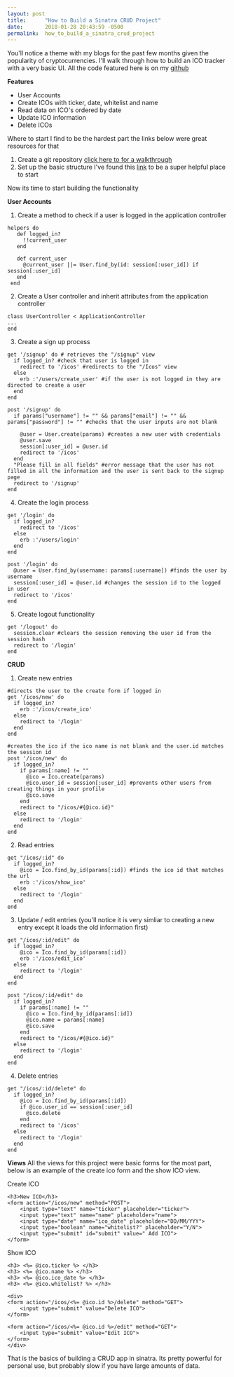 ```yaml
---
layout: post
title:      "How to Build a Sinatra CRUD Project"
date:       2018-01-28 20:43:59 -0500
permalink:  how_to_build_a_sinatra_crud_project
---
```



You'll notice a theme with my blogs for the past few months given the popularity of cryptocurrencies. I'll walk through how to build an ICO tracker with a very basic UI. All the code featured here is on my [github](https://github.com/mmb16/ico_tracker)

**Features**

* User Accounts
* Create ICOs with ticker, date, whitelist and name
* Read data on ICO's ordered by date
* Update ICO information
* Delete ICOs

Where to start I find to be the hardest part the links below were great resources for that

1. Create a git repository [click here to for a walkthrough](https://learn.co/tracks/full-stack-web-development-v3/git-and-github/git/git-repository-basics)
2. Set up the basic structure I've found this [link](http://blog.flatironschool.com/how-to-build-a-sinatra-web-app-in-10-steps/) to be a super helpful place to start

Now its time to start building the functionality

**User Accounts**
1. Create a method to check if a user is logged in the application controller
```
helpers do
   def logged_in?
     !!current_user
   end

   def current_user
     @current_user ||= User.find_by(id: session[:user_id]) if session[:user_id]
   end
 end
```

2. Create a User controller and inherit attributes from the application controller
```
class UserController < ApplicationController
...
end
```

3. Create a sign up process

```
get '/signup' do # retrieves the "/signup" view
  if logged_in? #check that user is logged in
    redirect to '/icos' #redirects to the "/Icos" view
  else
    erb :'/users/create_user' #if the user is not logged in they are directed to create a user
  end
end

post '/signup' do
  if params["username"] != "" && params["email"] != "" && params["password"] != "" #checks that the user inputs are not blank
	
    @user = User.create(params) #creates a new user with credentials 
    @user.save
    session[:user_id] = @user.id
    redirect to '/icos'
  end
  "Please fill in all fields" #error message that the user has not filled in all the information and the user is sent back to the signup page
  redirect to '/signup'
end
```

4. Create the login process

```
get '/login' do
  if logged_in?
    redirect to '/icos'
  else
    erb :'/users/login' 
  end
end

post '/login' do
  @user = User.find_by(username: params[:username]) #finds the user by username
  session[:user_id] = @user.id #changes the session id to the logged in user
  redirect to '/icos'
end
```

5. Create logout functionality
```
get '/logout' do
  session.clear #clears the session removing the user id from the session hash
  redirect to '/login'
end
```

**CRUD**

1. Create new entries
```
#directs the user to the create form if logged in
get '/icos/new' do
  if logged_in?
    erb :'/icos/create_ico'
  else
    redirect to '/login'
  end
end

#creates the ico if the ico name is not blank and the user.id matches the session id
post '/icos/new' do
  if logged_in?
    if params[:name] != ""
      @ico = Ico.create(params)
      @ico.user_id = session[:user_id] #prevents other users from creating things in your profile
      @ico.save
    end
    redirect to "/icos/#{@ico.id}"
  else
    redirect to '/login'
  end
end
```

2. Read entries
```
get "/icos/:id" do
  if logged_in?
    @ico = Ico.find_by_id(params[:id]) #finds the ico id that matches the url
    erb :'/icos/show_ico'
  else
    redirect to '/login'
  end
end
```

3. Update / edit entries (you'll notice it is very simliar to creating a new entry except it loads the old information first)

```
get "/icos/:id/edit" do
  if logged_in?
    @ico = Ico.find_by_id(params[:id])
    erb :'/icos/edit_ico'
  else
    redirect to '/login'
  end
end

post "/icos/:id/edit" do
  if logged_in?
    if params[:name] != ""
      @ico = Ico.find_by_id(params[:id])
      @ico.name = params[:name]
      @ico.save
    end
    redirect to "/icos/#{@ico.id}"
  else
    redirect to '/login'
  end
end
```
4. Delete entries
```
get "/icos/:id/delete" do
  if logged_in?
    @ico = Ico.find_by_id(params[:id])
    if @ico.user_id == session[:user_id]
      @ico.delete
    end
    redirect to '/icos'
  else
    redirect to '/login'
  end
end
```

**Views**
All the views for this project were basic forms for the most part, below is an example of the create ico form and the show ICO view.

Create ICO
```
<h3>New ICO</h3>
<form action="/icos/new" method="POST">
	<input type="text" name="ticker" placeholder="ticker">
	<input type="text" name="name" placeholder="name">
	<input type="date" name="ico_date" placeholder="DD/MM/YYY">
	<input type="boolean" name="whitelist?" placeholder="Y/N">
	<input type="submit" id="submit" value=" Add ICO">
</form>
```

Show ICO

```
<h3> <%= @ico.ticker %> </h3>
<h3> <%= @ico.name %> </h3>
<h3> <%= @ico.ico_date %> </h3>
<h3> <%= @ico.whitelist? %> </h3>

<div>
<form action="/icos/<%= @ico.id %>/delete" method="GET">
	<input type="submit" value="Delete ICO">
</form>

<form action="/icos/<%= @ico.id %>/edit" method="GET">
	<input type="submit" value="Edit ICO">
</form>
</div>
```

That is the basics of building a CRUD app in sinatra. Its pretty powerful for personal use, but probably slow if you have large amounts of data.





